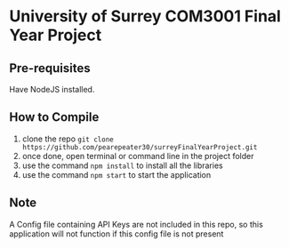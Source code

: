 # University of Surrey COM3001 Final Year Project
## Pre-requisites
Have NodeJS installed. 

## How to Compile
1. clone the repo ``` git clone https://github.com/pearepeater30/surreyFinalYearProject.git ```
2. once done, open terminal or command line in the project folder
3. use the command ``` npm install ``` to install all the libraries 
4. use the command ``` npm start ``` to start the application

## Note
A Config file containing API Keys are not included in this repo, so this application will not function if this config file is not present
